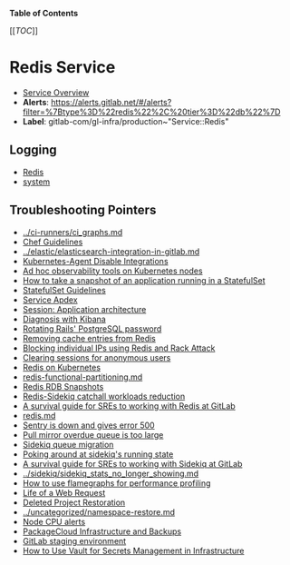 <!-- MARKER: do not edit this section directly. Edit services/service-catalog.yml then run scripts/generate-docs -->

**Table of Contents**

[[_TOC_]]

# Redis Service

* [Service Overview](https://dashboards.gitlab.net/d/redis-main/redis-overview)
* **Alerts**: <https://alerts.gitlab.net/#/alerts?filter=%7Btype%3D%22redis%22%2C%20tier%3D%22db%22%7D>
* **Label**: gitlab-com/gl-infra/production~"Service::Redis"

## Logging

* [Redis](https://log.gprd.gitlab.net/goto/27a6bf4e347ef9da754f06eb0a54aedc)
* [system](https://log.gprd.gitlab.net/goto/e107ce00a9adede2e130d0c8ec1a2ac7)

## Troubleshooting Pointers

* [../ci-runners/ci_graphs.md](../ci-runners/ci_graphs.md)
* [Chef Guidelines](../config_management/chef-guidelines.md)
* [../elastic/elasticsearch-integration-in-gitlab.md](../elastic/elasticsearch-integration-in-gitlab.md)
* [Kubernetes-Agent Disable Integrations](../kas/kubernetes-agent-disable-integrations.md)
* [Ad hoc observability tools on Kubernetes nodes](../kube/k8s-adhoc-observability.md)
* [How to take a snapshot of an application running in a StatefulSet](../kube/k8s-sts-snapshot.md)
* [StatefulSet Guidelines](../kube/sts-guidelines.md)
* [Service Apdex](../monitoring/definition-service-apdex.md)
* [Session: Application architecture](../onboarding/architecture.md)
* [Diagnosis with Kibana](../onboarding/kibana-diagnosis.md)
* [Rotating Rails' PostgreSQL password](../patroni/rotating-rails-postgresql-password.md)
* [Removing cache entries from Redis](../redis-cache/remove-cache-entries.md)
* [Blocking individual IPs using Redis and Rack Attack](ban-an-IP-with-redis.md)
* [Clearing sessions for anonymous users](clear_anonymous_sessions.md)
* [Redis on Kubernetes](kubernetes.md)
* [redis-functional-partitioning.md](redis-functional-partitioning.md)
* [Redis RDB Snapshots](redis-rdb-snapshots.md)
* [Redis-Sidekiq catchall workloads reduction](redis-sidekiq-catchall-workloads-reduction.md)
* [A survival guide for SREs to working with Redis at GitLab](redis-survival-guide-for-sres.md)
* [redis.md](redis.md)
* [Sentry is down and gives error 500](../sentry/sentry-is-down.md)
* [Pull mirror overdue queue is too large](../sidekiq/large-pull-mirror-queue.md)
* [Sidekiq queue migration](../sidekiq/queue-migration.md)
* [Poking around at sidekiq's running state](../sidekiq/sidekiq-inspection.md)
* [A survival guide for SREs to working with Sidekiq at GitLab](../sidekiq/sidekiq-survival-guide-for-sres.md)
* [../sidekiq/sidekiq_stats_no_longer_showing.md](../sidekiq/sidekiq_stats_no_longer_showing.md)
* [How to use flamegraphs for performance profiling](../tutorials/how_to_use_flamegraphs_for_perf_profiling.md)
* [Life of a Web Request](../tutorials/overview_life_of_a_web_request.md)
* [Deleted Project Restoration](../uncategorized/deleted-project-restore.md)
* [../uncategorized/namespace-restore.md](../uncategorized/namespace-restore.md)
* [Node CPU alerts](../uncategorized/node_cpu.md)
* [PackageCloud Infrastructure and Backups](../uncategorized/packagecloud-infrastructure.md)
* [GitLab staging environment](../uncategorized/staging-environment.md)
* [How to Use Vault for Secrets Management in Infrastructure](../vault/usage.md)
<!-- END_MARKER -->

<!-- ## Summary -->

<!-- ## Architecture -->

<!-- ## Performance -->

<!-- ## Scalability -->

<!-- ## Availability -->

<!-- ## Durability -->

<!-- ## Security/Compliance -->

<!-- ## Monitoring/Alerting -->

<!-- ## Links to further Documentation -->
